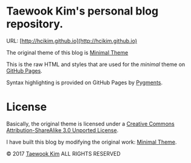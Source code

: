 # Taewook Kim's personal blog repository.

URL: [http://hcikim.github.io](http://hcikim.github.io)

The original theme of this blog is [Minimal Theme](http://orderedlist.github.com/minimal/)

This is the raw HTML and styles that are used for the *minimal* theme on [GitHub Pages](http://pages.github.com/).

Syntax highlighting is provided on GitHub Pages by [Pygments](http://pygments.org).

# License

Basically, the original theme is licensed under a [Creative Commons Attribution-ShareAlike 3.0 Unported License](http://creativecommons.org/licenses/by-sa/3.0/).

I have built this blog by modifying the original work: [Minimal Theme](http://orderedlist.github.com/minimal/).

© 2017 [Taewook Kim](http://hcikim.github.io) ALL RIGHTS RESERVED